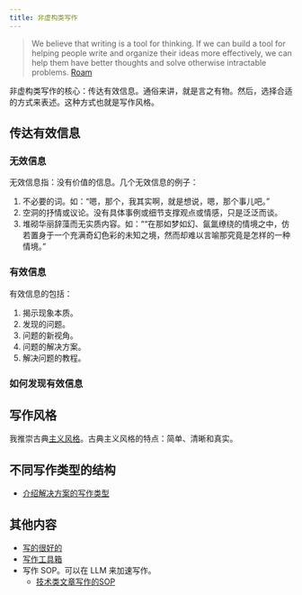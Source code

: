 ```yaml
---
title: 非虚构类写作
---
```


> We believe that writing is a tool for thinking. If we can build a tool for helping people write and organize their ideas more effectively, we can help them have better thoughts and solve otherwise intractable problems.
> [Roam](../r/roam.md)

非虚构类写作的核心：传达有效信息。通俗来讲，就是言之有物。然后，选择合适的方式来表述。这种方式也就是写作风格。

## 传达有效信息
### 无效信息
无效信息指：没有价值的信息。几个无效信息的例子：

1. 不必要的词。如：“嗯，那个，我其实啊，就是想说，嗯，那个事儿吧。”
2. 空洞的抒情或议论。没有具体事例或细节支撑观点或情感，只是泛泛而谈。
3. 堆砌华丽辞藻而无实质内容。如：““在那如梦如幻、氤氲缭绕的情境之中，仿若置身于一个充满奇幻色彩的未知之境，然而却难以言喻那究竟是怎样的一种情境。”

### 有效信息
有效信息的包括：
1. 揭示现象本质。
2. 发现的问题。
3. 问题的新视角。
4. 问题的解决方案。
5. 解决问题的教程。

### 如何发现有效信息

## 写作风格
我推崇古典[主义风格](./writing-style-classic.md)。古典主义风格的特点：简单、清晰和真实。

## 不同写作类型的结构
* [介绍解决方案的写作类型](writing-struct-solution.md)

## 其他内容
* [写的很好的](../e/excellent.md)
* [写作工具箱](./writting-tools.md)
* 写作 SOP。可以在 LLM 来加速写作。
  * [技术类文章写作的SOP](./writing-tech-sop.md)